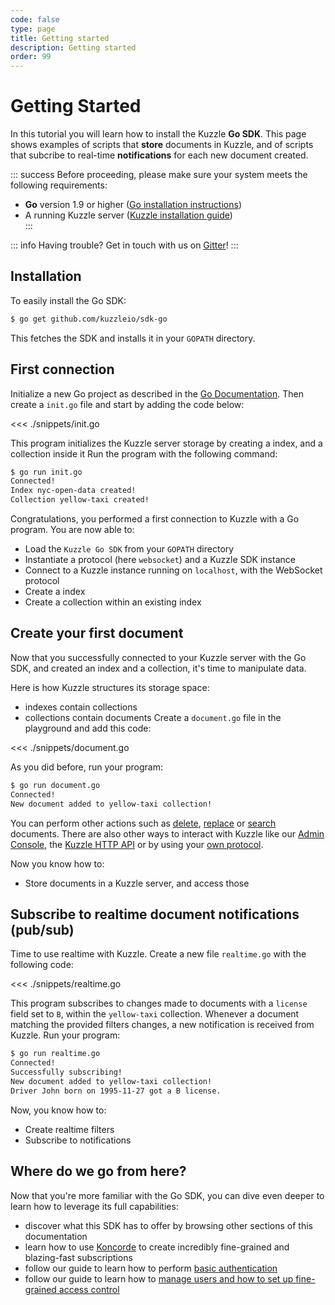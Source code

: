 ```yaml
---
code: false
type: page
title: Getting started
description: Getting started
order: 99
---
```


# Getting Started

In this tutorial you will learn how to install the Kuzzle **Go SDK**.
This page shows examples of scripts that **store** documents in Kuzzle, and of scripts that subcribe to real-time **notifications** for each new document created.

::: success
Before proceeding, please make sure your system meets the following requirements:

- **Go** version 1.9 or higher ([Go installation instructions](https://golang.org/doc/install))</li>
- A running Kuzzle server ([Kuzzle installation guide](/core/1/guides/essentials/installing-kuzzle/))</li>
  :::

::: info
Having trouble? Get in touch with us on [Gitter](https://gitter.im/kuzzleio/kuzzle)!
:::

## Installation

To easily install the Go SDK:

```bash
$ go get github.com/kuzzleio/sdk-go
```

This fetches the SDK and installs it in your `GOPATH` directory.

## First connection

Initialize a new Go project as described in the [Go Documentation](https://golang.org/doc/code.html#Command).
Then create a `init.go` file and start by adding the code below:

<<< ./snippets/init.go

This program initializes the Kuzzle server storage by creating a index, and a collection inside it
Run the program with the following command:

```bash
$ go run init.go
Connected!
Index nyc-open-data created!
Collection yellow-taxi created!
```

Congratulations, you performed a first connection to Kuzzle with a Go program.
You are now able to:

- Load the `Kuzzle Go SDK` from your `GOPATH` directory
- Instantiate a protocol (here `websocket`) and a Kuzzle SDK instance
- Connect to a Kuzzle instance running on `localhost`, with the WebSocket protocol
- Create a index
- Create a collection within an existing index

## Create your first document

Now that you successfully connected to your Kuzzle server with the Go SDK, and created an index and a collection, it's time to manipulate data.

Here is how Kuzzle structures its storage space:

- indexes contain collections
- collections contain documents
  Create a `document.go` file in the playground and add this code:

<<< ./snippets/document.go

As you did before, run your program:

```bash
$ go run document.go
Connected!
New document added to yellow-taxi collection!
```

You can perform other actions such as [delete](/sdk/go/1/controllers/document/delete),
[replace](/sdk/go/1/controllers/document/replace/) or [search](/sdk/go/1/controllers/document/search/) documents. There are also other ways to interact with Kuzzle like our [Admin Console](/core/1/guides/essentials/admin-console/), the [Kuzzle HTTP API](/core/1/api/essentials/connecting-to-kuzzle/) or by using your [own protocol](/core/1/protocols/essentials/getting-started).

Now you know how to:

- Store documents in a Kuzzle server, and access those

## Subscribe to realtime document notifications (pub/sub)

Time to use realtime with Kuzzle. Create a new file `realtime.go` with the following code:

<<< ./snippets/realtime.go

This program subscribes to changes made to documents with a `license` field set to `B`, within the `yellow-taxi` collection. Whenever a document matching the provided filters changes, a new notification is received from Kuzzle.
Run your program:

```bash
$ go run realtime.go
Connected!
Successfully subscribing!
New document added to yellow-taxi collection!
Driver John born on 1995-11-27 got a B license.
```

Now, you know how to:

- Create realtime filters
- Subscribe to notifications

## Where do we go from here?

Now that you're more familiar with the Go SDK, you can dive even deeper to learn how to leverage its full capabilities:

- discover what this SDK has to offer by browsing other sections of this documentation
- learn how to use [Koncorde](/core/1/guides/cookbooks/realtime-api) to create incredibly fine-grained and blazing-fast subscriptions
- follow our guide to learn how to perform [basic authentication](/core/1/guides/essentials/user-authentication/#local-strategy)
- follow our guide to learn how to [manage users and how to set up fine-grained access control](/core/1/guides/essentials/security)
